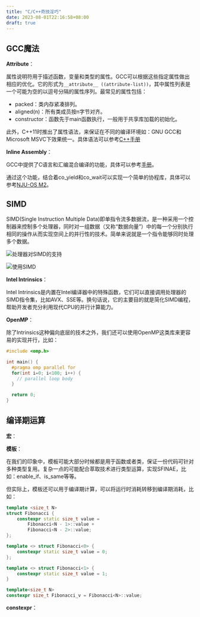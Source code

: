 ```yaml
---
title: "C/C++奇技淫巧"
date: 2023-08-01T22:16:58+08:00
draft: true
---
```


## GCC魔法

**Attribute**：

属性说明符用于描述函数，变量和类型的属性。GCC可以根据这些指定属性做出相应的优化。它的形式为`__attribute__ ((attribute-list))`，其中属性列表是一个可能为空的以逗号分隔的属性序列。最常见的属性包括：

- packed：类内存紧凑排列。
- aligned(n)：所有类成员按n字节对齐。
- constructor：函数先于main函数执行，一般用于共享库加载的初始化。

此外，C++11时推出了属性语法，来保证在不同的编译环境如：GNU GCC和Microsoft MSVC下效果统一。具体语法可以参考[C++手册](https://en.cppreference.com/w/cpp/language/attributes)

**Inline Assembly**：

GCC中提供了C语言和汇编混合编译的功能，具体可以参考[手册](https://www.ibiblio.org/gferg/ldp/GCC-Inline-Assembly-HOWTO.html)。

通过这个功能，结合着co_yield和co_wait可以实现一个简单的协程库，具体可以参考[NJU-OS M2](https://jyywiki.cn/OS/2022/labs/M2.html)。

## SIMD

SIMD(Single Instruction Multiple Data)即单指令流多数据流，是一种采用一个控制器来控制多个处理器，同时对一组数据（又称“数据向量”）中的每一个分别执行相同的操作从而实现空间上的并行性的技术。简单来说就是一个指令能够同时处理多个数据。

![处理器对SIMD的支持](https://pic3.zhimg.com/80/v2-42f84e676fb838f1e2aa2632d4ab0246_720w.webp)

![使用SIMD](https://pic2.zhimg.com/80/v2-a1490b3ffd4a96a09ed17e342d279635_720w.webp)

**Intel Intrinsics**：

Intel Intrinsics是内置在Intel编译器中的特殊函数，它们可以直接调用处理器的SIMD指令集，比如AVX、SSE等。换句话说，它的主要目的就是简化SIMD编程，帮助开发者充分利用现代CPU的并行计算能力。

**OpenMP**：

除了Intrinsics这种偏向底层的技术之外，我们还可以使用OpenMP这类库来更容易的实现并行，比如：

```c++
#include <omp.h>

int main() {
  #pragma omp parallel for
  for(int i=0; i<100; i++) {
    // parallel loop body
  }

  return 0;
}
```

## 编译期运算

**宏**：

**模板**：

在我们的印象中，模板可能大部分时候都是用于函数或者类，保证一份代码可针对多种类型复用。复杂一点的可能配合萃取技术进行类型运算，实现SFINAE，比如：enable_if、is_same等等。

但实际上，模板还可以用于编译期计算，可以将运行时消耗转移到编译期消耗，比如：

```c++
template <size_t N> 
struct Fibonacci {  
    constexpr static size_t value = 
        Fibonacci<N - 1>::value +
        Fibonacci<N - 2>::value;
};

template <> struct Fibonacci<0> {   
    constexpr static size_t value = 0;
};

template <> struct Fibonacci<1> {   
    constexpr static size_t value = 1;
}

template<size_t N>
constexpr size_t Fibonacci_v = Fibonacci<N>::value; 
```

**constexpr**：
